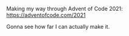 Making my way through Advent of Code 2021: https://adventofcode.com/2021

Gonna see how far I can actually make it.
